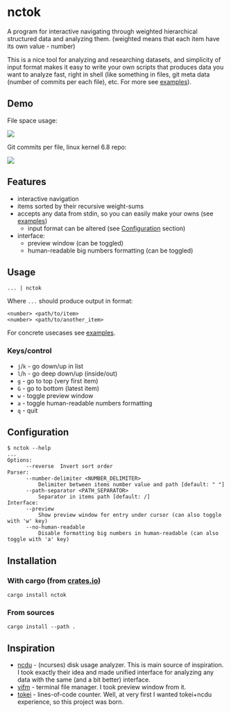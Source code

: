 # nctok

A program for interactive navigating through weighted hierarchical structured
data and analyzing them. (weighted means that each item have its own value -
number)

This is a nice tool for analyzing and researching datasets, and simplicity of
input format makes it easy to write your own scripts that produces data you
want to analyze fast, right in shell (like something in files, git meta data
(number of commits per each file), etc. For more see
[examples](doc/examples.md)).

## Demo

File space usage:

![](https://github.com/UnkwUsr/nctok/assets/49063932/046a4cea-c37d-4827-bbc5-d523ffb58f43)

Git commits per file, linux kernel 6.8 repo:

![](https://github.com/UnkwUsr/nctok/assets/49063932/c30daaed-c873-4d74-bef1-ba3b714fb9ba)

## Features

* interactive navigation
* items sorted by their recursive weight-sums
* accepts any data from stdin, so you can easily make your owns (see
  [examples](doc/examples.md))
  * input format can be altered (see [Configuration](#Configuration) section)
* interface:
  * preview window (can be toggled)
  * human-readable big numbers formatting (can be toggled)

## Usage

```shell
... | nctok
```

Where `...` should produce output in format:

```
<number> <path/to/item>
<number> <path/to/another_item>
```

For concrete usecases see [examples](doc/examples.md).

### Keys/control

* `j`/`k` - go down/up in list
* `l`/`h` - go deep down/up (inside/out)
* `g` - go to top (very first item)
* `G` - go to bottom (latest item)
* `w` - toggle preview window
* `a` - toggle human-readable numbers formatting
* `q` - quit

## Configuration

```
$ nctok --help
...
Options:
      --reverse  Invert sort order
Parser:
      --number-delimiter <NUMBER_DELIMITER>
          Delimiter between items number value and path [default: " "]
      --path-separator <PATH_SEPARATOR>
          Separator in items path [default: /]
Interface:
      --preview
          Show preview window for entry under cursor (can also toggle with 'w' key)
      --no-human-readable
          Disable formatting big numbers in human-readable (can also toggle with 'a' key)
```

## Installation

### With cargo (from [crates.io](https://crates.io/crates/nctok))

```shell
cargo install nctok
```

### From sources

```shell
cargo install --path .
```

## Inspiration

* [ncdu](https://dev.yorhel.nl/ncdu) - (ncurses) disk usage analyzer. This is
  main source of inspiration. I took exactly their idea and made unified
  interface for analyzing any data with the same (and a bit better) interface.
* [vifm](https://github.com/vifm/vifm) - terminal file manager. I took preview
  window from it.
* [tokei](https://github.com/XAMPPRocky/tokei) - lines-of-code counter. Well,
  at very first I wanted tokei+ncdu experience, so this project was born.
